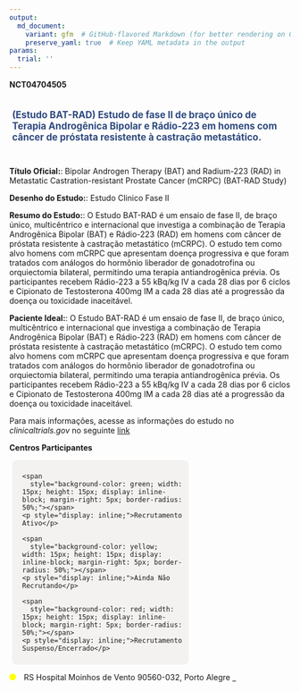 ```yaml
---
output: 
  md_document:
    variant: gfm  # GitHub-flavored Markdown (for better rendering on GitHub)
    preserve_yaml: true  # Keep YAML metadata in the output
params:
  trial: ''
---
```


**NCT04704505**

<div style="padding: 5px; font-size: 1.20em; font-weight: bold; color: #2E4A7F; text-align: left; margin-bottom: 20px">

(Estudo BAT-RAD) Estudo de fase II de braço único de Terapia Androgênica
Bipolar e Rádio-223 em homens com câncer de próstata resistente à
castração metastático.

</div>

**Título Oficial:**: Bipolar Androgen Therapy (BAT) and Radium-223 (RAD)
in Metastatic Castration-resistant Prostate Cancer (mCRPC) (BAT-RAD
Study)

**Desenho do Estudo:**: Estudo Clinico Fase II

**Resumo do Estudo:**: O Estudo BAT-RAD é um ensaio de fase II, de braço
único, multicêntrico e internacional que investiga a combinação de
Terapia Androgênica Bipolar (BAT) e Rádio-223 (RAD) em homens com câncer
de próstata resistente à castração metastático (mCRPC). O estudo tem
como alvo homens com mCRPC que apresentam doença progressiva e que foram
tratados com análogos do hormônio liberador de gonadotrofina ou
orquiectomia bilateral, permitindo uma terapia antiandrogênica prévia.
Os participantes recebem Rádio-223 a 55 kBq/kg IV a cada 28 dias por 6
ciclos e Cipionato de Testosterona 400mg IM a cada 28 dias até a
progressão da doença ou toxicidade inaceitável.

**Paciente Ideal:**: O Estudo BAT-RAD é um ensaio de fase II, de braço
único, multicêntrico e internacional que investiga a combinação de
Terapia Androgênica Bipolar (BAT) e Rádio-223 (RAD) em homens com câncer
de próstata resistente à castração metastático (mCRPC). O estudo tem
como alvo homens com mCRPC que apresentam doença progressiva e que foram
tratados com análogos do hormônio liberador de gonadotrofina ou
orquiectomia bilateral, permitindo uma terapia antiandrogênica prévia.
Os participantes recebem Rádio-223 a 55 kBq/kg IV a cada 28 dias por 6
ciclos e Cipionato de Testosterona 400mg IM a cada 28 dias até a
progressão da doença ou toxicidade inaceitável.

Para mais informações, acesse as informações do estudo no
*clinicaltrials.gov* no seguinte
[link](https://clinicaltrials.gov/ct2/show/NCT04704505)

**Centros Participantes**

<div style="margin-bottom: 8px; margin-left: 5px; padding: 8px; max-width: 300px; background-color: #f3f2f1; border-radius: 8px;">

<div style="margin-left: 10px;">

    <span 
      style="background-color: green; width: 15px; height: 15px; display: inline-block; margin-right: 5px; border-radius: 50%;"></span>
    <p style="display: inline;">Recrutamento Ativo</p>

</div>

<div style="margin-left: 10px;">

    <span 
      style="background-color: yellow; width: 15px; height: 15px; display: inline-block; margin-right: 5px; border-radius: 50%;"></span>
    <p style="display: inline;">Ainda Não Recrutando</p>

</div>

<div style="margin-left: 10px;">

    <span 
      style="background-color: red; width: 15px; height: 15px; display: inline-block; margin-right: 5px; border-radius: 50%;"></span>
    <p style="display: inline;">Recrutamento Suspenso/Encerrado</p>

</div>

</div>

<span style="display: inline-block; width: 12px; height: 12px; border-radius: 50%; margin-right: 10px; padding-bottom: 0px; background-color: yellow;"></span>
RS Hospital Moinhos de Vento 90560-032, Porto Alegre
<span style="color: #2E4A7F; text-decoration: none; font-weight: 500; font-size: 0.8">[REPORTAR
ERRO](https://flazar.shinyapps.io/formsapp?study_nct_id=NCT04704505&location_id=MOINHOSDEVENTOHOSPITALPORTOALEGRE90560010BRAZIL&location_full_name=Hospital%20Moinhos%20de%20Vento%2C%2090560-032%2C%20Porto%20Alegre&form_type=Reportar%20Erro)</span>
